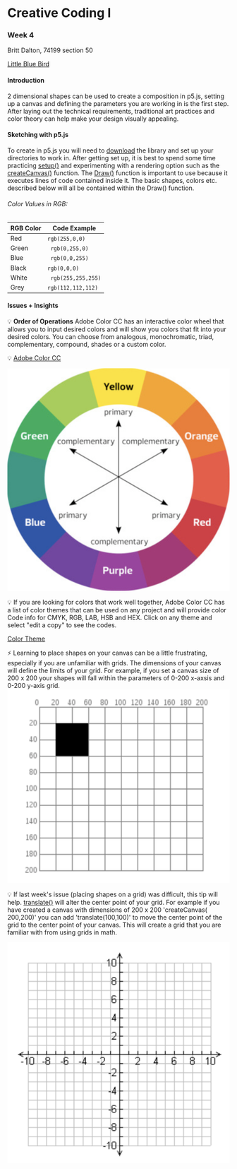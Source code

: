 # Creative Coding I #
### Week 4 ###

Britt Dalton, 74199 section 50

[Little Blue Bird](https://brittdalton.github.io/Creative_Coding_HW/HW_04/)



 #### Introduction ####
 2 dimensional shapes can be used to create a composition in p5.js, setting up a canvas and
 defining the parameters you are working in is the first step. After laying out the
 technical requirements, traditional art practices and color theory can help
 make your design visually appealing.

 #### Sketching with p5.js ####
 To create in p5.js you will need to [download](https://p5js.org/download/) the library and
 set up your directories to work in. After getting set up, it is best to spend some time
 practicing [setup()](https://p5js.org/reference/#/p5/setup) and experimenting with a rendering option such as the [createCanvas()](https://p5js.org/reference/#/p5/createCanvas) function. The [Draw()](https://p5js.org/reference/#/p5/draw) function is important to use because it executes lines
 of code contained inside it. The basic shapes, colors etc. described below will all be contained within the
 Draw() function.



###### Color Values in RGB: ######

|RGB Color | Code Example |
|---------- | -------------|
| Red | `rgb(255,0,0)`|
| Green | ` rgb(0,255,0)`|
| Blue | ` rgb(0,0,255)`|
| Black | `rgb(0,0,0)`|
| White | ` rgb(255,255,255)`|
| Grey | ` rgb(112,112,112) `|




 #### Issues + Insights ####

:bulb: **Order of Operations** Adobe Color CC has an interactive color wheel
that allows you to input desired colors and will show you colors that fit into your
desired colors. You can choose from analogous, monochromatic, triad, complementary,
compound, shades or a custom color.

:bulb: [Adobe Color CC](https://color.adobe.com/create/color-wheel/)

![Color wheel](/HW_04/Color_wheel.png)

:bulb: If you are looking for colors that work well together, Adobe Color CC has
a list of color themes that can be used on any project and will provide color Code
info for CMYK, RGB, LAB, HSB and HEX. Click on any theme and select "edit a copy"
to see the codes.

 [Color Theme](https://color.adobe.com/explore/?filter=most-popular&time=month)


 :zap: Learning to place shapes on your canvas can be a little frustrating, especially
 if you are unfamiliar with grids. The dimensions of your canvas will define the
 limits of your grid. For example, if you set a canvas size of 200 x 200 your shapes will
 fall within the parameters of 0-200 x-axsis and 0-200 y-axis grid.
 ![Canvas Grid](/HW_03/Grid_example.png)

 :bulb: If last week's issue (placing shapes on a grid) was difficult, this tip will help. [translate()](https://p5js.org/reference/#/p5/translate) will alter the center point of your grid.
 For example if you have created a canvas with dimensions of 200 x 200 'createCanvas( 200,200)' you can add 'translate(100,100)' to move the center point of the grid to the center point of your
 canvas. This will create a grid that you are familiar with from using grids in math.

![Translate Grid](/HW_04/Translate_grid_01.png)
